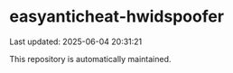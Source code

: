 # easyanticheat-hwidspoofer

Last updated: 2025-06-04 20:31:21

This repository is automatically maintained.
